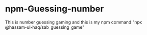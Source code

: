 # npm-Guessing-number
 This is number guessing gaming  and this is my npm command "npx @hassam-ul-haq/sab_guessing_game"

